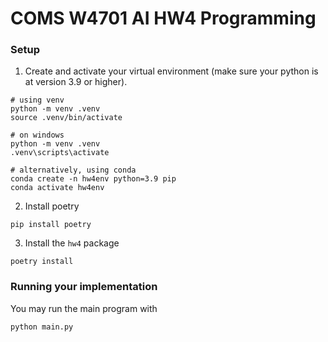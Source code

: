 # COMS W4701 AI HW4 Programming


### Setup
1. Create and activate your virtual environment (make sure your python is at version 3.9 or higher).
```
# using venv
python -m venv .venv
source .venv/bin/activate   

# on windows
python -m venv .venv
.venv\scripts\activate

# alternatively, using conda
conda create -n hw4env python=3.9 pip
conda activate hw4env
```

2. Install poetry
```
pip install poetry
```

3. Install the `hw4` package
```
poetry install
```

###  Running your implementation
You may run the main program with
```
python main.py
```
